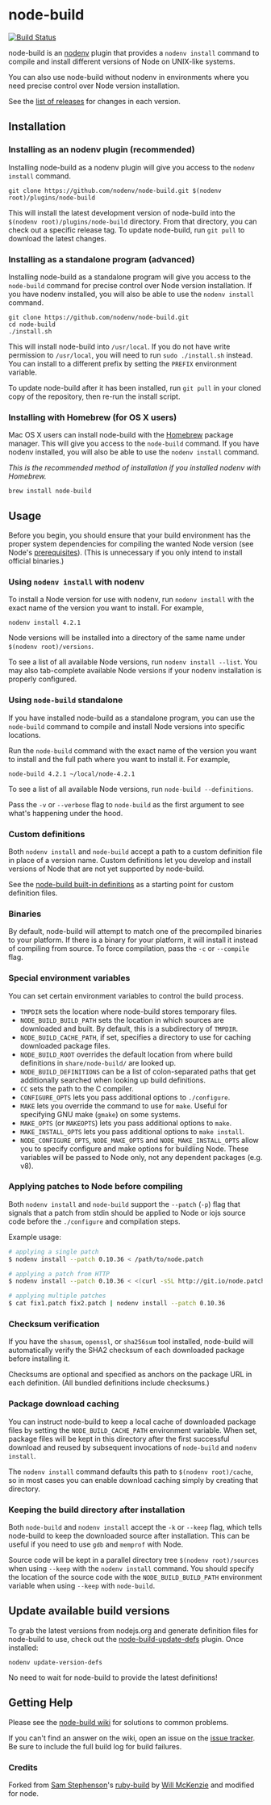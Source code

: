 # node-build

[![Build Status](https://travis-ci.org/nodenv/node-build.svg?branch=master)](https://travis-ci.org/nodenv/node-build)

node-build is an [nodenv](https://github.com/nodenv/nodenv) plugin that
provides a `nodenv install` command to compile and install different versions
of Node on UNIX-like systems.

You can also use node-build without nodenv in environments where you need
precise control over Node version installation.

See the [list of releases](https://github.com/nodenv/node-build/releases)
for changes in each version.


## Installation

### Installing as an nodenv plugin (recommended)

Installing node-build as a nodenv plugin will give you access to the `nodenv
install` command.

    git clone https://github.com/nodenv/node-build.git $(nodenv root)/plugins/node-build

This will install the latest development version of node-build into the
`$(nodenv root)/plugins/node-build` directory. From that directory, you can
check out a specific release tag. To update node-build, run `git
pull` to download the latest changes.

### Installing as a standalone program (advanced)

Installing node-build as a standalone program will give you access to the
`node-build` command for precise control over Node version installation. If you
have nodenv installed, you will also be able to use the `nodenv install`
command.

    git clone https://github.com/nodenv/node-build.git
    cd node-build
    ./install.sh

This will install node-build into `/usr/local`. If you do not have write
permission to `/usr/local`, you will need to run `sudo ./install.sh` instead.
You can install to a different prefix by setting the `PREFIX` environment
variable.

To update node-build after it has been installed, run `git pull` in your cloned
copy of the repository, then re-run the install script.

### Installing with Homebrew (for OS X users)

Mac OS X users can install node-build with the [Homebrew](http://brew.sh)
package manager. This will give you access to the `node-build` command. If you
have nodenv installed, you will also be able to use the `nodenv install`
command.

*This is the recommended method of installation if you installed nodenv with
Homebrew.*

    brew install node-build

## Usage

Before you begin, you should ensure that your build environment has the proper
system dependencies for compiling the wanted Node version (see Node's
[prerequisites][]). (This is unnecessary if you only intend to install
official binaries.)

[prerequisites]: https://github.com/nodejs/node#unix--macintosh

### Using `nodenv install` with nodenv

To install a Node version for use with nodenv, run `nodenv install` with the
exact name of the version you want to install. For example,

    nodenv install 4.2.1

Node versions will be installed into a directory of the same name under
`$(nodenv root)/versions`.

To see a list of all available Node versions, run `nodenv install --list`.  You
may also tab-complete available Node versions if your nodenv installation is
properly configured.

### Using `node-build` standalone

If you have installed node-build as a standalone program, you can use the
`node-build` command to compile and install Node versions into specific
locations.

Run the `node-build` command with the exact name of the version you want to
install and the full path where you want to install it. For example,

    node-build 4.2.1 ~/local/node-4.2.1

To see a list of all available Node versions, run `node-build --definitions`.

Pass the `-v` or `--verbose` flag to `node-build` as the first argument to see
what's happening under the hood.

### Custom definitions

Both `nodenv install` and `node-build` accept a path to a custom definition
file in place of a version name. Custom definitions let you develop and install
versions of Node that are not yet supported by node-build.

See the [node-build built-in definitions][definitions] as a starting point for
custom definition files.

[definitions]: https://github.com/nodenv/node-build/tree/master/share/node-build

### Binaries

By default, node-build will attempt to match one of the precompiled binaries
to your platform. If there is a binary for your platform, it will install it
instead of compiling from source. To force compilation, pass the `-c` or
`--compile` flag.

### Special environment variables

You can set certain environment variables to control the build process.

* `TMPDIR` sets the location where node-build stores temporary files.
* `NODE_BUILD_BUILD_PATH` sets the location in which sources are downloaded and
  built. By default, this is a subdirectory of `TMPDIR`.
* `NODE_BUILD_CACHE_PATH`, if set, specifies a directory to use for caching
  downloaded package files.
* `NODE_BUILD_ROOT` overrides the default location from where build definitions
  in `share/node-build/` are looked up.
* `NODE_BUILD_DEFINITIONS` can be a list of colon-separated paths that get
  additionally searched when looking up build definitions.
* `CC` sets the path to the C compiler.
* `CONFIGURE_OPTS` lets you pass additional options to `./configure`.
* `MAKE` lets you override the command to use for `make`. Useful for specifying
  GNU make (`gmake`) on some systems.
* `MAKE_OPTS` (or `MAKEOPTS`) lets you pass additional options to `make`.
* `MAKE_INSTALL_OPTS` lets you pass additional options to `make install`.
* `NODE_CONFIGURE_OPTS`, `NODE_MAKE_OPTS` and `NODE_MAKE_INSTALL_OPTS` allow
  you to specify configure and make options for buildling Node. These variables
  will be passed to Node only, not any dependent packages (e.g. v8).

### Applying patches to Node before compiling

Both `nodenv install` and `node-build` support the `--patch` (`-p`) flag that
signals that a patch from stdin should be applied to Node or iojs
source code before the `./configure` and compilation steps.

Example usage:

```sh
# applying a single patch
$ nodenv install --patch 0.10.36 < /path/to/node.patch

# applying a patch from HTTP
$ nodenv install --patch 0.10.36 < <(curl -sSL http://git.io/node.patch)

# applying multiple patches
$ cat fix1.patch fix2.patch | nodenv install --patch 0.10.36
```

### Checksum verification

If you have the `shasum`, `openssl`, or `sha256sum` tool installed, node-build will
automatically verify the SHA2 checksum of each downloaded package before
installing it.

Checksums are optional and specified as anchors on the package URL in each
definition. (All bundled definitions include checksums.)

### Package download caching

You can instruct node-build to keep a local cache of downloaded package files
by setting the `NODE_BUILD_CACHE_PATH` environment variable. When set, package
files will be kept in this directory after the first successful download and
reused by subsequent invocations of `node-build` and `nodenv install`.

The `nodenv install` command defaults this path to `$(nodenv root)/cache`, so
in most cases you can enable download caching simply by creating that
directory.

### Keeping the build directory after installation

Both `node-build` and `nodenv install` accept the `-k` or `--keep` flag, which
tells node-build to keep the downloaded source after installation. This can be
useful if you need to use `gdb` and `memprof` with Node.

Source code will be kept in a parallel directory tree `$(nodenv root)/sources`
when using `--keep` with the `nodenv install` command. You should specify the
location of the source code with the `NODE_BUILD_BUILD_PATH` environment
variable when using `--keep` with `node-build`.

## Update available build versions

To grab the latest versions from nodejs.org and generate definition files for
node-build to use, check out the
[node-build-update-defs](https://github.com/nodenv/node-build-update-defs)
plugin. Once installed:

``` shell
nodenv update-version-defs
```

No need to wait for node-build to provide the latest definitions!

## Getting Help

Please see the [node-build wiki][wiki] for solutions to common problems.

[wiki]: https://github.com/nodenv/node-build/wiki

If you can't find an answer on the wiki, open an issue on the [issue
tracker](https://github.com/nodenv/node-build/issues). Be sure to include the
full build log for build failures.

### Credits

Forked from [Sam Stephenson](https://github.com/sstephenson)'s
[ruby-build](https://github.com/rbenv/ruby-build) by [Will
McKenzie](https://github.com/oinutter) and modified for node.
